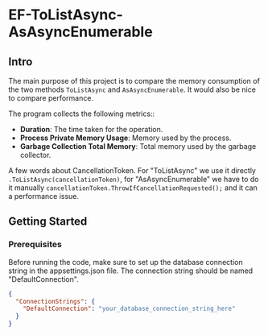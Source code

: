 # EF-ToListAsync-AsAsyncEnumerable

## Intro
The main purpose of this project is to compare the memory consumption of the two methods `ToListAsync` and `AsAsyncEnumerable`. It would also be nice to compare performance.

The program collects the following metrics::

* **Duration**: The time taken for the operation.
* **Process Private Memory Usage**: Memory used by the process.
* **Garbage Collection Total Memory**: Total memory used by the garbage collector.

A few words about CancellationToken.
For "ToListAsync" we use it directly `.ToListAsync(cancellationToken)`, for "AsAsyncEnumerable" we have to do it manually `cancellationToken.ThrowIfCancellationRequested();` and it can a performance issue.

## Getting Started
### Prerequisites
Before running the code, make sure to set up the database connection string in the appsettings.json file. The connection string should be named "DefaultConnection".

``` JSON
{
  "ConnectionStrings": {
    "DefaultConnection": "your_database_connection_string_here"
  }
}
```
